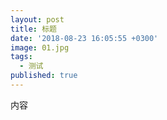```yaml
---
layout: post
title: 标题
date: '2018-08-23 16:05:55 +0300'
image: 01.jpg
tags:
  - 测试
published: true
---
```

内容